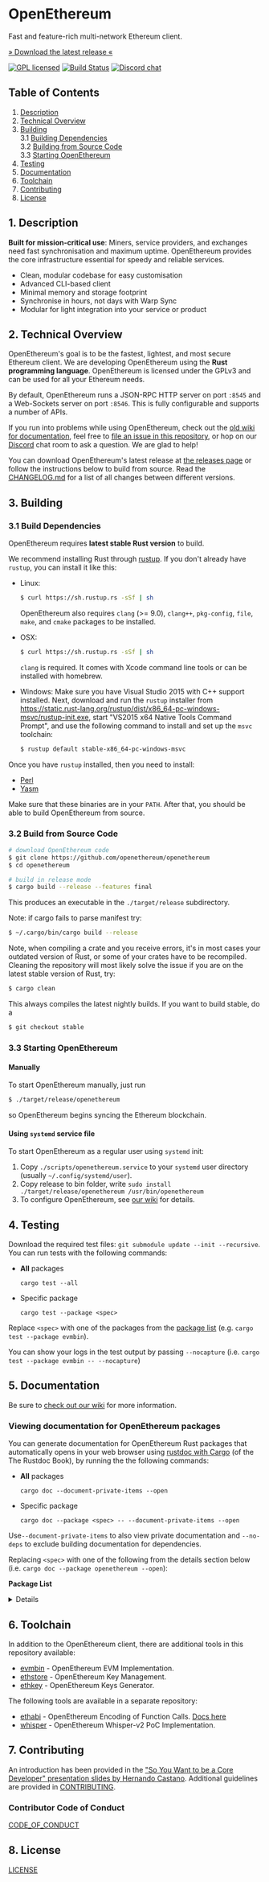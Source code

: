 # OpenEthereum

Fast and feature-rich multi-network Ethereum client.

[» Download the latest release «](https://github.com/openethereum/openethereum/releases/latest)

[![GPL licensed][license-badge]][license-url]
[![Build Status][ci-badge]][ci-url]
[![Discord chat][chat-badge]][chat-url]

[license-badge]: https://img.shields.io/badge/license-GPL_v3-green.svg
[license-url]: LICENSE
[ci-badge]: https://github.com/openethereum/openethereum/workflows/Build%20and%20Test%20Suite/badge.svg
[ci-url]: https://github.com/openethereum/openethereum/actions
[chat-badge]: https://img.shields.io/discord/669192218728202270.svg?logo=discord
[chat-url]: https://discord.io/openethereum

## Table of Contents

1. [Description](#chapter-001)
2. [Technical Overview](#chapter-002)
3. [Building](#chapter-003)<br>
  3.1 [Building Dependencies](#chapter-0031)<br>
  3.2 [Building from Source Code](#chapter-0032)<br>
  3.3 [Starting OpenEthereum](#chapter-0034)
4. [Testing](#chapter-004)
5. [Documentation](#chapter-005)
6. [Toolchain](#chapter-006)
7. [Contributing](#chapter-008)
8. [License](#chapter-009)


## 1. Description <a id="chapter-001"></a>

**Built for mission-critical use**: Miners, service providers, and exchanges need fast synchronisation and maximum uptime. OpenEthereum provides the core infrastructure essential for speedy and reliable services.

- Clean, modular codebase for easy customisation
- Advanced CLI-based client
- Minimal memory and storage footprint
- Synchronise in hours, not days with Warp Sync
- Modular for light integration into your service or product

## 2. Technical Overview <a id="chapter-002"></a>

OpenEthereum's goal is to be the fastest, lightest, and most secure Ethereum client. We are developing OpenEthereum using the **Rust programming language**. OpenEthereum is licensed under the GPLv3 and can be used for all your Ethereum needs.

By default, OpenEthereum runs a JSON-RPC HTTP server on port `:8545` and a Web-Sockets server on port `:8546`. This is fully configurable and supports a number of APIs.

If you run into problems while using OpenEthereum, check out the [old wiki for documentation](https://openethereum.github.io/), feel free to [file an issue in this repository](https://github.com/openethereum/openethereum/issues/new), or hop on our [Discord](https://discord.io/openethereum) chat room to ask a question. We are glad to help!

You can download OpenEthereum's latest release at [the releases page](https://github.com/openethereum/openethereum/releases) or follow the instructions below to build from source. Read the [CHANGELOG.md](CHANGELOG.md) for a list of all changes between different versions.

## 3. Building <a id="chapter-003"></a>

### 3.1 Build Dependencies <a id="chapter-0031"></a>

OpenEthereum requires **latest stable Rust version** to build.

We recommend installing Rust through [rustup](https://www.rustup.rs/). If you don't already have `rustup`, you can install it like this:

- Linux:
  ```bash
  $ curl https://sh.rustup.rs -sSf | sh
  ```

  OpenEthereum also requires `clang` (>= 9.0), `clang++`, `pkg-config`, `file`, `make`, and `cmake` packages to be installed.

- OSX:
  ```bash
  $ curl https://sh.rustup.rs -sSf | sh
  ```

  `clang` is required. It comes with Xcode command line tools or can be installed with homebrew.

- Windows:
  Make sure you have Visual Studio 2015 with C++ support installed. Next, download and run the `rustup` installer from
  https://static.rust-lang.org/rustup/dist/x86_64-pc-windows-msvc/rustup-init.exe, start "VS2015 x64 Native Tools Command Prompt", and use the following command to install and set up the `msvc` toolchain:
  ```bash
  $ rustup default stable-x86_64-pc-windows-msvc
  ```

Once you have `rustup` installed, then you need to install:
* [Perl](https://www.perl.org)
* [Yasm](https://yasm.tortall.net)

Make sure that these binaries are in your `PATH`. After that, you should be able to build OpenEthereum from source.

### 3.2 Build from Source Code <a id="chapter-0032"></a>

```bash
# download OpenEthereum code
$ git clone https://github.com/openethereum/openethereum
$ cd openethereum

# build in release mode
$ cargo build --release --features final
```

This produces an executable in the `./target/release` subdirectory.

Note: if cargo fails to parse manifest try:

```bash
$ ~/.cargo/bin/cargo build --release
```

Note, when compiling a crate and you receive errors, it's in most cases your outdated version of Rust, or some of your crates have to be recompiled. Cleaning the repository will most likely solve the issue if you are on the latest stable version of Rust, try:

```bash
$ cargo clean
```

This always compiles the latest nightly builds. If you want to build stable, do a

```bash
$ git checkout stable
```

### 3.3 Starting OpenEthereum <a id="chapter-0034"></a>

#### Manually

To start OpenEthereum manually, just run

```bash
$ ./target/release/openethereum
```

so OpenEthereum begins syncing the Ethereum blockchain.

#### Using `systemd` service file

To start OpenEthereum as a regular user using `systemd` init:

1. Copy `./scripts/openethereum.service` to your
`systemd` user directory (usually `~/.config/systemd/user`).
2. Copy release to bin folder, write `sudo install ./target/release/openethereum /usr/bin/openethereum`
3. To configure OpenEthereum, see [our wiki](https://openethereum.github.io/Configuring-OpenEthereum) for details.

## 4. Testing <a id="chapter-004"></a>

Download the required test files: `git submodule update --init --recursive`. You can run tests with the following commands:

* **All** packages
  ```
  cargo test --all
  ```

* Specific package
  ```
  cargo test --package <spec>
  ```

Replace `<spec>` with one of the packages from the [package list](#package-list) (e.g. `cargo test --package evmbin`).

You can show your logs in the test output by passing `--nocapture` (i.e. `cargo test --package evmbin -- --nocapture`)

## 5. Documentation <a id="chapter-005"></a>

Be sure to [check out our wiki](https://openethereum.github.io/) for more information.

### Viewing documentation for OpenEthereum packages

You can generate documentation for OpenEthereum Rust packages that automatically opens in your web browser using [rustdoc with Cargo](https://doc.rust-lang.org/rustdoc/what-is-rustdoc.html#using-rustdoc-with-cargo) (of the The Rustdoc Book), by running the the following commands:

* **All** packages
  ```
  cargo doc --document-private-items --open
  ```

* Specific package
  ```
  cargo doc --package <spec> -- --document-private-items --open
  ```

Use`--document-private-items` to also view private documentation and `--no-deps` to exclude building documentation for dependencies.

Replacing `<spec>` with one of the following from the details section below (i.e. `cargo doc --package openethereum --open`):

<a id="package-list"></a>
**Package List**
<details><p>

* OpenEthereum Client Application
  ```bash
  openethereum
  ```
* OpenEthereum Account Management, Key Management Tool, and Keys Generator
  ```bash
  ethcore-accounts, ethkey-cli, ethstore, ethstore-cli
  ```
* OpenEthereum Chain Specification
  ```bash
  chainspec
  ```
* OpenEthereum CLI Signer Tool & RPC Client
  ```bash
  cli-signer parity-rpc-client
  ```
* OpenEthereum Ethash & ProgPoW Implementations
  ```bash
  ethash
  ```
* EthCore Library
  ```bash
  ethcore
  ```
  * OpenEthereum Blockchain Database, Test Generator, Configuration,
Caching, Importing Blocks, and Block Information
    ```bash
    ethcore-blockchain
    ```
  * OpenEthereum Contract Calls and Blockchain Service & Registry Information
    ```bash
    ethcore-call-contract
    ```
  * OpenEthereum Database Access & Utilities, Database Cache Manager
    ```bash
    ethcore-db
    ```
  * OpenEthereum Virtual Machine (EVM) Rust Implementation
    ```bash
    evm
    ```
  * OpenEthereum Light Client Implementation
    ```bash
    ethcore-light
    ```
  * Smart Contract based Node Filter, Manage Permissions of Network Connections
    ```bash
    node-filter
    ```
  * OpenEthereum Client & Network Service Creation & Registration with the I/O Subsystem
    ```bash
    ethcore-service
    ```
  * OpenEthereum Blockchain Synchronization
    ```bash
    ethcore-sync
    ```
  * OpenEthereum Common Types
    ```bash
    common-types
    ```
  * OpenEthereum Virtual Machines (VM) Support Library
    ```bash
    vm
    ```
  * OpenEthereum WASM Interpreter
    ```bash
    wasm
    ```
  * OpenEthereum WASM Test Runner
    ```bash
    pwasm-run-test
    ```
  * OpenEthereum EVM Implementation
    ```bash
    evmbin
    ```
  * OpenEthereum JSON Deserialization
    ```bash
    ethjson
    ```
  * OpenEthereum State Machine Generalization for Consensus Engines
    ```bash
    parity-machine
    ```
* OpenEthereum Miner Interface
  ```bash
  ethcore-miner parity-local-store price-info ethcore-stratum using_queue
  ```
* OpenEthereum Logger Implementation
  ```bash
  ethcore-logger
  ```
* OpenEthereum JSON-RPC Servers
  ```bash
  parity-rpc
  ```
* OpenEthereum Updater Service
  ```bash
  parity-updater parity-hash-fetch
  ```
* OpenEthereum Core Libraries (`util`)
  ```bash
  accounts-bloom blooms-db dir eip-712 fake-fetch fastmap fetch ethcore-io
  journaldb keccak-hasher len-caching-lock memory-cache memzero
  migration-rocksdb ethcore-network ethcore-network-devp2p panic_hook
  patricia-trie-ethereum registrar rlp_compress stats
  time-utils triehash-ethereum unexpected parity-version
  ```

</p></details>

## 6. Toolchain <a id="chapter-006"></a>

In addition to the OpenEthereum client, there are additional tools in this repository available:

- [evmbin](./bin/evmbin) - OpenEthereum EVM Implementation.
- [ethstore](./crates/accounts/ethstore) - OpenEthereum Key Management.
- [ethkey](./crates/accounts/ethkey) - OpenEthereum Keys Generator.

The following tools are available in a separate repository:
- [ethabi](https://github.com/openethereum/ethabi) - OpenEthereum Encoding of Function Calls. [Docs here](https://crates.io/crates/ethabi)
- [whisper](https://github.com/openethereum/whisper) - OpenEthereum Whisper-v2 PoC Implementation.

## 7. Contributing <a id="chapter-007"></a>

An introduction has been provided in the ["So You Want to be a Core Developer" presentation slides by Hernando Castano](http://tiny.cc/contrib-to-parity-eth). Additional guidelines are provided in [CONTRIBUTING](./.github/CONTRIBUTING.md).

### Contributor Code of Conduct

[CODE_OF_CONDUCT](./.github/CODE_OF_CONDUCT.md)

## 8. License <a id="chapter-008"></a>

[LICENSE](./LICENSE)

